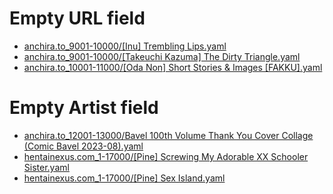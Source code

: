 # Empty URL field
- [anchira.to_9001-10000/[Inu] Trembling Lips.yaml](/anchira.to_9001-10000/%5BInu%5D%20Trembling%20Lips.yaml)
- [anchira.to_9001-10000/[Takeuchi Kazuma] The Dirty Triangle.yaml](/anchira.to_9001-10000/%5BTakeuchi%20Kazuma%5D%20The%20Dirty%20Triangle.yaml)
- [anchira.to_10001-11000/[Oda Non] Short Stories & Images [FAKKU].yaml](/anchira.to_10001-11000/%5BOda%20Non%5D%20Short%20Stories%20%26%20Images%20%5BFAKKU%5D.yaml)
# Empty Artist field
- [anchira.to_12001-13000/Bavel 100th Volume Thank You Cover Collage (Comic Bavel 2023-08).yaml](/anchira.to_12001-13000/Bavel%20100th%20Volume%20Thank%20You%20Cover%20Collage%20%28Comic%20Bavel%202023-08%29.yaml)
- [hentainexus.com_1-17000/[Pine] Screwing My Adorable XX Schooler Sister.yaml](/hentainexus.com_1-17000/%5BPine%5D%20Screwing%20My%20Adorable%20XX%20Schooler%20Sister.yaml)
- [hentainexus.com_1-17000/[Pine] Sex Island.yaml](/hentainexus.com_1-17000/%5BPine%5D%20Sex%20Island.yaml)
